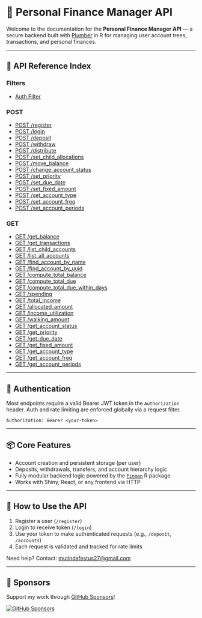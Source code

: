 # 📡 Personal Finance Manager API

Welcome to the documentation for the **Personal Finance Manager API** — a secure backend built with [Plumber](https://www.rplumber.io/) in R for managing user account trees, transactions, and personal finances.

---

## 📘 API Reference Index

### Filters

- [Auth Filter](auth-filter.md)

### POST

- [POST /register](register.md)
- [POST /login](login.md)
- [POST /deposit](deposit.md)
- [POST /withdraw](withdraw.md)
- [POST /distribute](distribute.md)
- [POST /set_child_allocations](set_child_allocations.md)
- [POST /move_balance](move_balance.md)
- [POST /change_account_status](change_account_status.md)
- [POST /set_priority](set_priority.md)
- [POST /set_due_date](set_due_date.md)
- [POST /set_fixed_amount](set_fixed_amount.md)
- [POST /set_account_type](set_account_type.md)
- [POST /set_account_freq](set_account_freq.md)
- [POST /set_account_periods](set_account_periods.md)


### GET

- [GET /get_balance](get_balance.md)
- [GET /get_transactions](get_transactions.md)
- [GET /list_child_accounts](list_child_accounts.md)
- [GET /list_all_accounts](list_all_accounts.md)
- [GET /find_account_by_name](find_account_by_name.md)
- [GET /find_account_by_uuid](find_account_by_uuid.md)
- [GET /compute_total_balance](compute_total_balance.md)
- [GET /compute_total_due](compute_total_due.md)
- [GET /compute_total_due_within_days](compute_total_due_within_days.md)
- [GET /spending](spending.md)
- [GET /total_income](total_income.md)
- [GET /allocated_amount](allocated_amount.md)
- [GET /income_utilization](income_utilization.md)
- [GET /walking_amount](walking_amount.md)
- [GET /get_account_status](get_account_status.md)
- [GET /get_priority](get_priority.md)
- [GET /get_due_date](get_due_date.md)
- [GET /get_fixed_amount](get_fixed_amount.md)
- [GET /get_account_type](get_account_type.md)
- [GET /get_account_freq](get_account_freq.md)
- [GET /get_account_periods](get_account_periods.md)


---

## 🔐 Authentication

Most endpoints require a valid Bearer JWT token in the `Authorization` header. Auth and rate limiting are enforced globally via a request filter.

```
Authorization: Bearer <your-token>
```

---

## 📦 Core Features

- Account creation and persistent storage (per user)
- Deposits, withdrawals, transfers, and account hierarchy logic
- Fully modular backend logic powered by the [`finman`](https://github.com/statisticsguru1/personal-finance-manager/finman) R package
- Works with Shiny, React, or any frontend via HTTP

---

## 🧭 How to Use the API

1. Register a user (`/register`)
2. Login to receive token (`/login`)
3. Use your token to make authenticated requests (e.g., `/deposit`, `/accounts`)
4. Each request is validated and tracked for rate limits


Need help? Contact: [mutindafestus27@gmail.com](mailto:mutindafestus27@gmail.com)

---
## 💖 Sponsors

Support my work through [GitHub Sponsors](https://github.com/sponsors/statisticsguru1)!

[![GitHub Sponsors](https://img.shields.io/github/sponsors/statisticsguru1?style=flat-square)](https://github.com/sponsors/statisticsguru1)

